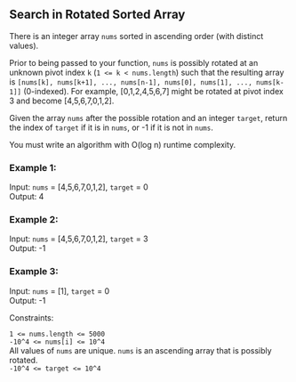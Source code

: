 ## Search in Rotated Sorted Array
There is an integer array `nums` sorted in ascending order (with distinct values).

Prior to being passed to your function, `nums` is possibly rotated at an unknown pivot index `k` (`1 <= k < nums.length`) such that the resulting array is `[nums[k], nums[k+1], ..., nums[n-1], nums[0], nums[1], ..., nums[k-1]]` (0-indexed).
For example, [0,1,2,4,5,6,7] might be rotated at pivot index 3 and become [4,5,6,7,0,1,2].

Given the array `nums` after the possible rotation and an integer `target`, return the index of `target` if it is in `nums`,
or -1 if it is not in `nums`.

You must write an algorithm with O(log n) runtime complexity.

### Example 1:

Input: `nums` = [4,5,6,7,0,1,2], `target` = 0 
<br />Output: 4

### Example 2:
Input: `nums` = [4,5,6,7,0,1,2], `target` = 3
<br />Output: -1

### Example 3:

Input: `nums` = [1], `target` = 0
<br />Output: -1

Constraints:

`1 <= nums.length <= 5000`
<br/>`-10^4 <= nums[i] <= 10^4`
<br />All values of `nums` are unique.
`nums` is an ascending array that is possibly rotated.
<br />`-10^4 <= target <= 10^4`
